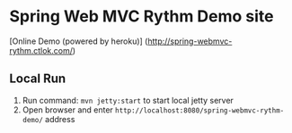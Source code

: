 # Spring Web MVC Rythm Demo site

[Online Demo (powered by heroku)] (http://spring-webmvc-rythm.ctlok.com/) 

## Local Run
1. Run command: `mvn jetty:start` to start local jetty server
2. Open browser and enter `http://localhost:8080/spring-webmvc-rythm-demo/` address

